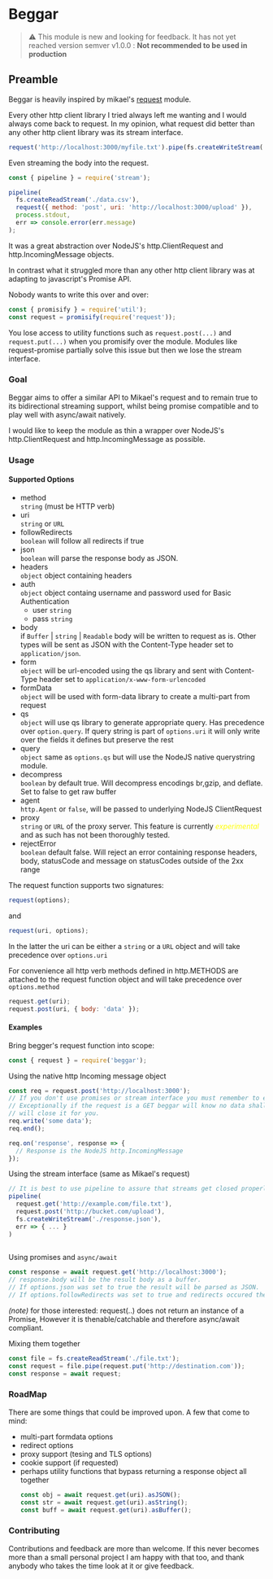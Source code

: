 # Beggar

> :warning: This module is new and looking for feedback. It has not yet reached version semver v1.0.0 : **Not recommended to be used in production**

## Preamble

Beggar is heavily inspired by mikael's [request](https://www.npmjs.com/package/request) module.

Every other http client library I tried always left me wanting and I would always come back to request.
In my opinion, what request did better than any other http client library was its stream interface.

```javascript
request('http://localhost:3000/myfile.txt').pipe(fs.createWriteStream('./filesystem/file.txt'));
```

Even streaming the body into the request.

```javascript
const { pipeline } = require('stream');

pipeline(
  fs.createReadStream('./data.csv'),
  request({ method: 'post', uri: 'http://localhost:3000/upload' }),
  process.stdout,
  err => console.error(err.message)
);
```

It was a great abstraction over NodeJS's http.ClientRequest and http.IncomingMessage objects.

In contrast what it struggled more than any other http client library was at adapting to javascript's Promise API.

Nobody wants to write this over and over:

```javascript
const { promisify } = require('util');
const request = promisify(require('request'));
```

You lose access to utility functions such as `request.post(...)` and `request.put(...)` when you promisify over the module.
Modules like request-promise partially solve this issue but then we lose the stream interface.

### Goal

Beggar aims to offer a similar API to Mikael's request and to remain true to its bidirectional streaming support, whilst
being promise compatible and to play well with async/await natively.

I would like to keep the module as thin a wrapper over NodeJS's http.ClientRequest and http.IncomingMessage as possible.

### Usage

#### Supported Options

- method  
   `string` (must be HTTP verb)
- uri  
   `string` or `URL`
- followRedirects  
   `boolean` will follow all redirects if true
- json  
  `boolean` will parse the response body as JSON.
- headers  
   `object` object containing headers
- auth  
  `object` object containg username and password used for Basic Authentication
  - user
    `string`
  - pass
    `string`
- body  
  if `Buffer` | `string` | `Readable` body will be written to request as is. Other types will be sent as JSON with the Content-Type header set to `application/json`.
- form  
  `object` will be url-encoded using the qs library and sent with Content-Type header set to `application/x-www-form-urlencoded`
- formData  
  `object` will be used with form-data library to create a multi-part from request
- qs  
   `object` will use qs library to generate appropriate query. Has precedence over `option.query`. If query string is part of `options.uri` it will only write over the fields it defines but preserve the rest
- query  
   `object` same as `options.qs` but will use the NodeJS native querystring module.
- decompress  
   `boolean` by default true. Will decompress encodings br,gzip, and deflate. Set to false to get raw buffer
- agent    
   `http.Agent` or `false`, will be passed to underlying NodeJS ClientRequest
- proxy     
    `string` or `URL` of the proxy server. This feature is currently _<span style="color: yellow;">experimental</span>_ and as such has not been thoroughly tested.
- rejectError      
    `boolean` default false. Will reject an error containing response headers, body, statusCode and message on statusCodes outside of the 2xx range
  

The request function supports two signatures:

```javascript
request(options);
```

and

```javascript
request(uri, options);
```

In the latter the uri can be either a `string` or a `URL` object and will take precedence over `options.uri`

For convenience all http verb methods defined in http.METHODS are attached to the request function object and will take precedence over `options.method`

```javascript
request.get(uri);
request.post(uri, { body: 'data' });
```

#### Examples

Bring begger's request function into scope:

```javascript
const { request } = require('beggar');
```

Using the native http Incoming message object

```javascript
const req = request.post('http://localhost:3000');
// If you don't use promises or stream interface you must remember to end your request
// Exceptionally if the request is a GET beggar will know no data shall be written and
// will close it for you.
req.write('some data');
req.end();

req.on('response', response => {
  // Response is the NodeJS http.IncomingMessage
});
```

Using the stream interface (same as Mikael's request)

```javascript
// It is best to use pipeline to assure that streams get closed properly on error. For simplicity in other examples we shall use the readable pipe method.
pipeline(
  request.get('http://example.com/file.txt'),
  request.post('http://bucket.com/upload'),
  fs.createWriteStream('./response.json'),
  err => { ... }
)
  
```

Using promises and `async/await`

```javascript
const response = await request.get('http://localhost:3000');
// response.body will be the result body as a buffer.
// If options.json was set to true the result will be parsed as JSON.
// If options.followRedirects was set to true and redirects occured they urls will be stored on response.redirects
```

_(note)_ for those interested: request(..) does not return an instance of a Promise, However it is thenable/catchable and therefore async/await compliant.

Mixing them together

```javascript
const file = fs.createReadStream('./file.txt');
const request = file.pipe(request.put('http://destination.com'));
const response = await request;
```

### RoadMap

There are some things that could be improved upon. A few that come to mind:

- multi-part formdata options
- redirect options
- proxy support (tesing and TLS options)
- cookie support (if requested)
- perhaps utility functions that bypass returning a response object all together
  ```javascript
  const obj = await request.get(uri).asJSON();
  const str = await request.get(uri).asString();
  const buff = await request.get(uri).asBuffer();
  ```

### Contributing

Contributions and feedback are more than welcome. If this never becomes more than a small personal project I am happy with that too, and thank anybody who takes the time look at it or give feedback.
